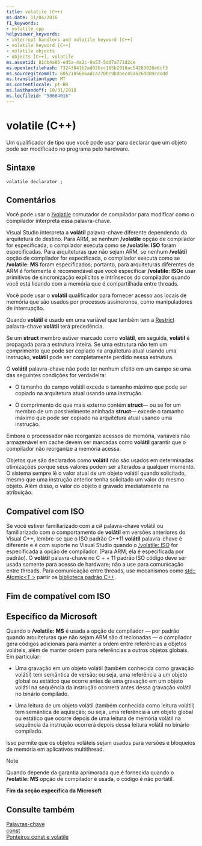 ```yaml
---
title: volatile (C++)
ms.date: 11/04/2016
f1_keywords:
- volatile_cpp
helpviewer_keywords:
- interrupt handlers and volatile keyword [C++]
- volatile keyword [C++]
- volatile objects
- objects [C++], volatile
ms.assetid: 81db4a85-ed5a-4a2c-9a53-5d07a771d2de
ms.openlocfilehash: 73243841b2ad02bcc165b2910ac54283028e6cf3
ms.sourcegitcommit: 6052185696adca270bc9bdbec45a626dd89cdcdd
ms.translationtype: MT
ms.contentlocale: pt-BR
ms.lasthandoff: 10/31/2018
ms.locfileid: "50664016"
---
```

# <a name="volatile-c"></a>volatile (C++)

Um qualificador de tipo que você pode usar para declarar que um objeto pode ser modificado no programa pelo hardware.

## <a name="syntax"></a>Sintaxe

```
volatile declarator ;
```

## <a name="remarks"></a>Comentários

Você pode usar o [/volatile](../build/reference/volatile-volatile-keyword-interpretation.md) comutador de compilador para modificar como o compilador interpreta essa palavra-chave.

Visual Studio interpreta a **volátil** palavra-chave diferente dependendo da arquitetura de destino. Para ARM, se nenhum **/volatile** opção de compilador for especificada, o compilador executa como se **/volatile: ISO** foram especificadas. Para arquiteturas que não sejam ARM, se nenhum **/volátil** opção de compilador for especificada, o compilador executa como se **/volatile: MS** foram especificados; portanto, para arquiteturas diferentes de ARM é fortemente é recomendável que você especificar **/volatile: ISO**e usar primitivos de sincronização explícitos e intrínsecos do compilador quando você está lidando com a memória que é compartilhada entre threads.

Você pode usar o **volátil** qualificador para fornecer acesso aos locais de memória que são usados por processos assíncronos, como manipuladores de interrupção.

Quando **volátil** é usado em uma variável que também tem a [Restrict](../cpp/extension-restrict.md) palavra-chave **volátil** terá precedência.

Se um **struct** membro estiver marcado como **volátil**, em seguida, **volátil** é propagada para a estrutura inteira. Se uma estrutura não tem um comprimento que pode ser copiado na arquitetura atual usando uma instrução, **volátil** pode ser completamente perdido nessa estrutura.

O **volátil** palavra-chave não pode ter nenhum efeito em um campo se uma das seguintes condições for verdadeira:

- O tamanho do campo volátil excede o tamanho máximo que pode ser copiado na arquitetura atual usando uma instrução.

- O comprimento do que mais externo contém **struct**— ou se for um membro de um possivelmente aninhada **struct**— excede o tamanho máximo que pode ser copiado na arquitetura atual usando uma instrução.

Embora o processador não reorganize acessos de memória, variáveis não armazenável em cache devem ser marcadas como **volátil** garantir que o compilador não reorganize a memória acessa.

Objetos que são declarados como **volátil** não são usados em determinadas otimizações porque seus valores podem ser alterados a qualquer momento.  O sistema sempre lê o valor atual de um objeto volátil quando solicitado, mesmo que uma instrução anterior tenha solicitado um valor do mesmo objeto.  Além disso, o valor do objeto é gravado imediatamente na atribuição.

## <a name="iso-compliant"></a>Compatível com ISO

Se você estiver familiarizado com a c# palavra-chave volátil ou familiarizado com o comportamento de **volátil** em versões anteriores do Visual C++, lembre-se que o ISO padrão C++11 **volátil** palavra-chave é diferente e é com suporte no Visual Studio quando o [/volatile: ISO](../build/reference/volatile-volatile-keyword-interpretation.md) for especificada a opção de compilador. (Para ARM, ela é especificada por padrão). O **volátil** palavra-chave no C + + 11 padrão ISO código deve ser usada somente para acesso de hardware; não a use para comunicação entre threads. Para comunicação entre threads, use mecanismos como [std:: Atomic\<T >](../standard-library/atomic.md) partir os [biblioteca padrão C++](../standard-library/cpp-standard-library-reference.md).

## <a name="end-of-iso-compliant"></a>Fim de compatível com ISO

## <a name="microsoft-specific"></a>Específico da Microsoft

Quando o **/volatile: MS** é usada a opção de compilador — por padrão quando arquiteturas que não sejam ARM são direcionadas — o compilador gera códigos adicionais para manter a ordem entre referências a objetos voláteis, além de manter ordem para referências a outros objetos globais. Em particular:

- Uma gravação em um objeto volátil (também conhecida como gravação volátil) tem semântica de versão; ou seja, uma referência a um objeto global ou estático que ocorre antes de uma gravação em um objeto volátil na sequência da instrução ocorrerá antes dessa gravação volátil no binário compilado.

- Uma leitura de um objeto volátil (também conhecida como leitura volátil) tem semântica de aquisição; ou seja, uma referência a um objeto global ou estático que ocorre depois de uma leitura de memória volátil na sequência da instrução ocorrerá depois dessa leitura volátil no binário compilado.

Isso permite que os objetos voláteis sejam usados para versões e bloqueios de memória em aplicativos multithread.

> [!NOTE]
>  Quando depende da garantia aprimorada que é fornecida quando o **/volatile: MS** opção de compilador é usada, o código é não portátil.

**Fim da seção específica da Microsoft**

## <a name="see-also"></a>Consulte também

[Palavras-chave](../cpp/keywords-cpp.md)<br/>
[const](../cpp/const-cpp.md)<br/>
[Ponteiros const e volatile](../cpp/const-and-volatile-pointers.md)